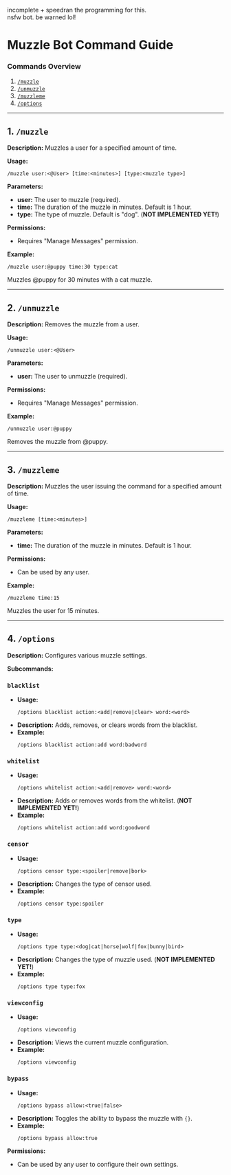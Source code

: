 incomplete + speedran the programming for this.
<br />
nsfw bot. be warned lol!
# Muzzle Bot Command Guide

### Commands Overview

1. [`/muzzle`](#1-muzzle)
2. [`/unmuzzle`](#2-unmuzzle)
3. [`/muzzleme`](#3-muzzleme)
4. [`/options`](#4-options)

---

## 1. `/muzzle`

**Description:** Muzzles a user for a specified amount of time.

**Usage:**
```plaintext
/muzzle user:<@User> [time:<minutes>] [type:<muzzle type>]
```

**Parameters:**
- **user:** The user to muzzle (required).
- **time:** The duration of the muzzle in minutes. Default is 1 hour.
- **type:** The type of muzzle. Default is "dog". (**NOT IMPLEMENTED YET!**)

**Permissions:**
- Requires "Manage Messages" permission.

**Example:**
```plaintext
/muzzle user:@puppy time:30 type:cat
```
Muzzles @puppy for 30 minutes with a cat muzzle.

---

## 2. `/unmuzzle`

**Description:** Removes the muzzle from a user.

**Usage:**
```plaintext
/unmuzzle user:<@User>
```

**Parameters:**
- **user:** The user to unmuzzle (required).

**Permissions:**
- Requires "Manage Messages" permission.

**Example:**
```plaintext
/unmuzzle user:@puppy
```
Removes the muzzle from @puppy.

---

## 3. `/muzzleme`

**Description:** Muzzles the user issuing the command for a specified amount of time.

**Usage:**
```plaintext
/muzzleme [time:<minutes>]
```

**Parameters:**
- **time:** The duration of the muzzle in minutes. Default is 1 hour.

**Permissions:**
- Can be used by any user.

**Example:**
```plaintext
/muzzleme time:15
```
Muzzles the user for 15 minutes.

---

## 4. `/options`

**Description:** Configures various muzzle settings.

**Subcommands:**

### `blacklist`
- **Usage:** 
  ```plaintext
  /options blacklist action:<add|remove|clear> word:<word>
  ```
- **Description:** Adds, removes, or clears words from the blacklist.
- **Example:** 
  ```plaintext
  /options blacklist action:add word:badword
  ```

### `whitelist`
- **Usage:** 
  ```plaintext
  /options whitelist action:<add|remove> word:<word>
  ```
- **Description:** Adds or removes words from the whitelist. (**NOT IMPLEMENTED YET!**)
- **Example:** 
  ```plaintext
  /options whitelist action:add word:goodword
  ```

### `censor`
- **Usage:** 
  ```plaintext
  /options censor type:<spoiler|remove|bork>
  ```
- **Description:** Changes the type of censor used.
- **Example:** 
  ```plaintext
  /options censor type:spoiler
  ```

### `type`
- **Usage:** 
  ```plaintext
  /options type type:<dog|cat|horse|wolf|fox|bunny|bird>
  ```
- **Description:** Changes the type of muzzle used. (**NOT IMPLEMENTED YET!**)
- **Example:** 
  ```plaintext
  /options type type:fox
  ```

### `viewconfig`
- **Usage:** 
  ```plaintext
  /options viewconfig
  ```
- **Description:** Views the current muzzle configuration.
- **Example:** 
  ```plaintext
  /options viewconfig
  ```

### `bypass`
- **Usage:** 
  ```plaintext
  /options bypass allow:<true|false>
  ```
- **Description:** Toggles the ability to bypass the muzzle with `{}`.
- **Example:** 
  ```plaintext
  /options bypass allow:true
  ```

**Permissions:**
- Can be used by any user to configure their own settings.